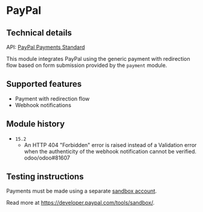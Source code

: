 # PayPal

## Technical details

API: [PayPal Payments Standard](https://developer.paypal.com/api/nvp-soap/paypal-payments-standard/integration-guide/formbasics/)

This module integrates PayPal using the generic payment with redirection flow based on form
submission provided by the `payment` module.

## Supported features

- Payment with redirection flow
- Webhook notifications

## Module history

- `15.2`
  - An HTTP 404 "Forbidden" error is raised instead of a Validation error when the authenticity of
    the webhook notification cannot be verified. odoo/odoo#81607

## Testing instructions

Payments must be made using a separate [sandbox account](https://www.sandbox.paypal.com/myaccount/).

Read more at https://developer.paypal.com/tools/sandbox/.
